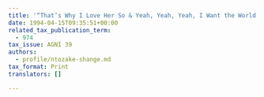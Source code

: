 ```yaml
---
title: '“That’s Why I Love Her So & Yeah, Yeah, Yeah, I Want the World to Know” or Why Jackie Wilson Died in Silence'
date: 1994-04-15T09:35:51+00:00
related_tax_publication_term:
  - 974
tax_issue: AGNI 39
authors:
  - profile/ntozake-shange.md
tax_format: Print
translators: []

---
```

